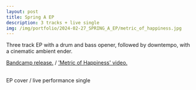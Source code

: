 ```yaml
---
layout: post
title: Spring A EP
description: 3 tracks + live single
img: /img/portfolio/2024-02-27_SPRING_A_EP/metric_of_happiness.jpg
---
```


Three track EP with a drum and bass opener, followed by downtempo, with a cinematic ambient ender.

[Bandcamp release.](https://enoodle.bandcamp.com/album/spring-a-ep) / ['Metric of Happiness' video.](https://www.youtube.com/watch?v=-uQDX3gMt-8)

<div class="img_row">
	<img class="col two" src="{{ site.baseurl }}/img/portfolio/2024-02-27_SPRING_A_EP/SPRING_A_cover.jpg" alt="" title="SPRING_A_EP-cover"/>
	<img class="col one" src="{{ site.baseurl }}/img/portfolio/2024-02-27_SPRING_A_EP/metric_of_happiness.jpg" alt="" title="Metric_of_Happiness-single"/>
</div>
<div class="col three caption">
EP cover / live performance single
 
